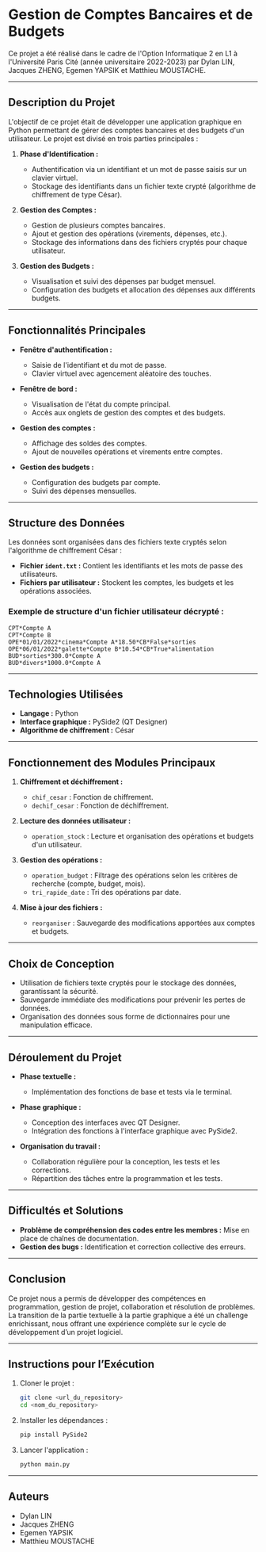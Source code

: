# Gestion de Comptes Bancaires et de Budgets

Ce projet a été réalisé dans le cadre de l'Option Informatique 2 en L1 à l'Université Paris Cité (année universitaire 2022-2023) par Dylan LIN, Jacques ZHENG, Egemen YAPSIK et Matthieu MOUSTACHE.

---

## Description du Projet

L'objectif de ce projet était de développer une application graphique en Python permettant de gérer des comptes bancaires et des budgets d'un utilisateur. Le projet est divisé en trois parties principales :

1. **Phase d'Identification :**
   - Authentification via un identifiant et un mot de passe saisis sur un clavier virtuel.
   - Stockage des identifiants dans un fichier texte crypté (algorithme de chiffrement de type César).

2. **Gestion des Comptes :**
   - Gestion de plusieurs comptes bancaires.
   - Ajout et gestion des opérations (virements, dépenses, etc.).
   - Stockage des informations dans des fichiers cryptés pour chaque utilisateur.

3. **Gestion des Budgets :**
   - Visualisation et suivi des dépenses par budget mensuel.
   - Configuration des budgets et allocation des dépenses aux différents budgets.

---

## Fonctionnalités Principales

- **Fenêtre d'authentification :**
  - Saisie de l'identifiant et du mot de passe.
  - Clavier virtuel avec agencement aléatoire des touches.

- **Fenêtre de bord :**
  - Visualisation de l'état du compte principal.
  - Accès aux onglets de gestion des comptes et des budgets.

- **Gestion des comptes :**
  - Affichage des soldes des comptes.
  - Ajout de nouvelles opérations et virements entre comptes.

- **Gestion des budgets :**
  - Configuration des budgets par compte.
  - Suivi des dépenses mensuelles.

---

## Structure des Données

Les données sont organisées dans des fichiers texte cryptés selon l'algorithme de chiffrement César :

- **Fichier `ident.txt` :** Contient les identifiants et les mots de passe des utilisateurs.
- **Fichiers par utilisateur :** Stockent les comptes, les budgets et les opérations associées.

### Exemple de structure d'un fichier utilisateur décrypté :
```
CPT*Compte A
CPT*Compte B
OPE*01/01/2022*cinema*Compte A*18.50*CB*False*sorties
OPE*06/01/2022*galette*Compte B*10.54*CB*True*alimentation
BUD*sorties*300.0*Compte A
BUD*divers*1000.0*Compte A
```

---

## Technologies Utilisées

- **Langage :** Python
- **Interface graphique :** PySide2 (QT Designer)
- **Algorithme de chiffrement :** César

---

## Fonctionnement des Modules Principaux

1. **Chiffrement et déchiffrement :**
   - `chif_cesar` : Fonction de chiffrement.
   - `dechif_cesar` : Fonction de déchiffrement.

2. **Lecture des données utilisateur :**
   - `operation_stock` : Lecture et organisation des opérations et budgets d'un utilisateur.

3. **Gestion des opérations :**
   - `operation_budget` : Filtrage des opérations selon les critères de recherche (compte, budget, mois).
   - `tri_rapide_date` : Tri des opérations par date.

4. **Mise à jour des fichiers :**
   - `reorganiser` : Sauvegarde des modifications apportées aux comptes et budgets.

---

## Choix de Conception

- Utilisation de fichiers texte cryptés pour le stockage des données, garantissant la sécurité.
- Sauvegarde immédiate des modifications pour prévenir les pertes de données.
- Organisation des données sous forme de dictionnaires pour une manipulation efficace.

---

## Déroulement du Projet

- **Phase textuelle :**
  - Implémentation des fonctions de base et tests via le terminal.

- **Phase graphique :**
  - Conception des interfaces avec QT Designer.
  - Intégration des fonctions à l'interface graphique avec PySide2.

- **Organisation du travail :**
  - Collaboration régulière pour la conception, les tests et les corrections.
  - Répartition des tâches entre la programmation et les tests.

---

## Difficultés et Solutions

- **Problème de compréhension des codes entre les membres :** Mise en place de chaînes de documentation.
- **Gestion des bugs :** Identification et correction collective des erreurs.

---

## Conclusion

Ce projet nous a permis de développer des compétences en programmation, gestion de projet, collaboration et résolution de problèmes. La transition de la partie textuelle à la partie graphique a été un challenge enrichissant, nous offrant une expérience complète sur le cycle de développement d’un projet logiciel.

---

## Instructions pour l’Exécution

1. Cloner le projet :
   ```bash
   git clone <url_du_repository>
   cd <nom_du_repository>
   ```

2. Installer les dépendances :
   ```bash
   pip install PySide2
   ```

3. Lancer l'application :
   ```bash
   python main.py
   ```

---

## Auteurs

- Dylan LIN
- Jacques ZHENG
- Egemen YAPSIK
- Matthieu MOUSTACHE
